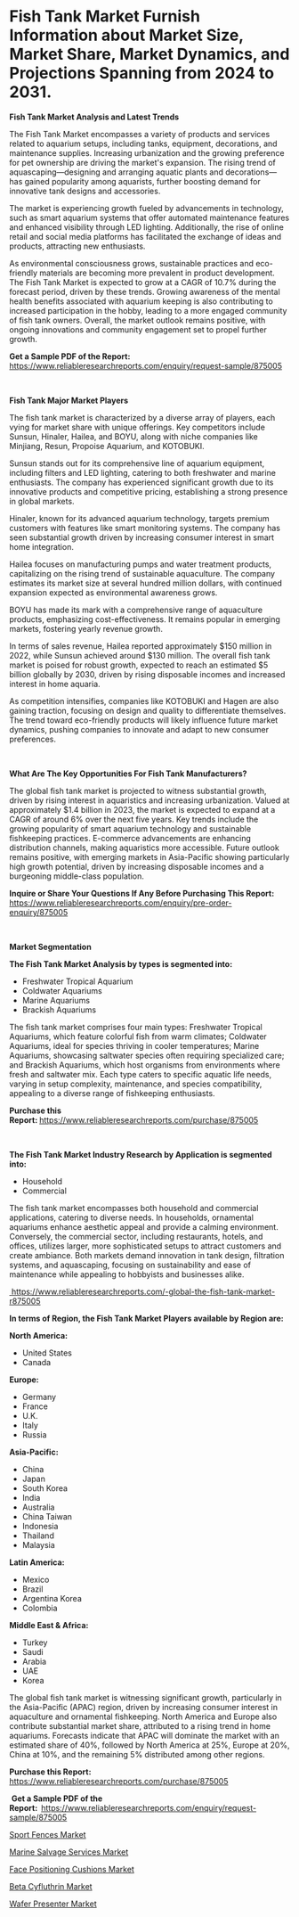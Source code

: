 <p><h1>Fish Tank Market Furnish Information about Market Size, Market Share, Market Dynamics, and Projections Spanning from 2024 to 2031.</h1></p><p><strong>Fish Tank Market Analysis and Latest Trends</strong></p>
<p><p>The Fish Tank Market encompasses a variety of products and services related to aquarium setups, including tanks, equipment, decorations, and maintenance supplies. Increasing urbanization and the growing preference for pet ownership are driving the market's expansion. The rising trend of aquascaping—designing and arranging aquatic plants and decorations—has gained popularity among aquarists, further boosting demand for innovative tank designs and accessories.</p><p>The market is experiencing growth fueled by advancements in technology, such as smart aquarium systems that offer automated maintenance features and enhanced visibility through LED lighting. Additionally, the rise of online retail and social media platforms has facilitated the exchange of ideas and products, attracting new enthusiasts.</p><p>As environmental consciousness grows, sustainable practices and eco-friendly materials are becoming more prevalent in product development. The Fish Tank Market is expected to grow at a CAGR of 10.7% during the forecast period, driven by these trends. Growing awareness of the mental health benefits associated with aquarium keeping is also contributing to increased participation in the hobby, leading to a more engaged community of fish tank owners. Overall, the market outlook remains positive, with ongoing innovations and community engagement set to propel further growth.</p></p>
<p><strong>Get a Sample PDF of the Report:&nbsp;</strong> <a href="https://www.reliableresearchreports.com/enquiry/request-sample/875005">https://www.reliableresearchreports.com/enquiry/request-sample/875005</a></p>
<p>&nbsp;</p>
<p><strong>Fish Tank Major Market Players</strong></p>
<p><p>The fish tank market is characterized by a diverse array of players, each vying for market share with unique offerings. Key competitors include Sunsun, Hinaler, Hailea, and BOYU, along with niche companies like Minjiang, Resun, Propoise Aquarium, and KOTOBUKI. </p><p>Sunsun stands out for its comprehensive line of aquarium equipment, including filters and LED lighting, catering to both freshwater and marine enthusiasts. The company has experienced significant growth due to its innovative products and competitive pricing, establishing a strong presence in global markets.</p><p>Hinaler, known for its advanced aquarium technology, targets premium customers with features like smart monitoring systems. The company has seen substantial growth driven by increasing consumer interest in smart home integration.</p><p>Hailea focuses on manufacturing pumps and water treatment products, capitalizing on the rising trend of sustainable aquaculture. The company estimates its market size at several hundred million dollars, with continued expansion expected as environmental awareness grows.</p><p>BOYU has made its mark with a comprehensive range of aquaculture products, emphasizing cost-effectiveness. It remains popular in emerging markets, fostering yearly revenue growth.</p><p>In terms of sales revenue, Hailea reported approximately $150 million in 2022, while Sunsun achieved around $130 million. The overall fish tank market is poised for robust growth, expected to reach an estimated $5 billion globally by 2030, driven by rising disposable incomes and increased interest in home aquaria.</p><p>As competition intensifies, companies like KOTOBUKI and Hagen are also gaining traction, focusing on design and quality to differentiate themselves. The trend toward eco-friendly products will likely influence future market dynamics, pushing companies to innovate and adapt to new consumer preferences.</p></p>
<p>&nbsp;</p>
<p><strong>What Are The Key Opportunities For Fish Tank Manufacturers?</strong></p>
<p><p>The global fish tank market is projected to witness substantial growth, driven by rising interest in aquaristics and increasing urbanization. Valued at approximately $1.4 billion in 2023, the market is expected to expand at a CAGR of around 6% over the next five years. Key trends include the growing popularity of smart aquarium technology and sustainable fishkeeping practices. E-commerce advancements are enhancing distribution channels, making aquaristics more accessible. Future outlook remains positive, with emerging markets in Asia-Pacific showing particularly high growth potential, driven by increasing disposable incomes and a burgeoning middle-class population.</p></p>
<p><strong>Inquire or Share Your Questions If Any Before Purchasing This Report:</strong> <a href="https://www.reliableresearchreports.com/enquiry/pre-order-enquiry/875005">https://www.reliableresearchreports.com/enquiry/pre-order-enquiry/875005</a></p>
<p>&nbsp;</p>
<p><strong>Market Segmentation</strong></p>
<p><strong>The Fish Tank Market Analysis by types is segmented into:</strong></p>
<p><ul><li>Freshwater Tropical Aquarium</li><li>Coldwater Aquariums</li><li>Marine Aquariums</li><li>Brackish Aquariums</li></ul></p>
<p><p>The fish tank market comprises four main types: Freshwater Tropical Aquariums, which feature colorful fish from warm climates; Coldwater Aquariums, ideal for species thriving in cooler temperatures; Marine Aquariums, showcasing saltwater species often requiring specialized care; and Brackish Aquariums, which host organisms from environments where fresh and saltwater mix. Each type caters to specific aquatic life needs, varying in setup complexity, maintenance, and species compatibility, appealing to a diverse range of fishkeeping enthusiasts.</p></p>
<p><strong>Purchase this Report:&nbsp;</strong><a href="https://www.reliableresearchreports.com/purchase/875005">https://www.reliableresearchreports.com/purchase/875005</a></p>
<p>&nbsp;</p>
<p><strong>The Fish Tank Market Industry Research by Application is segmented into:</strong></p>
<p><ul><li>Household</li><li>Commercial</li></ul></p>
<p><p>The fish tank market encompasses both household and commercial applications, catering to diverse needs. In households, ornamental aquariums enhance aesthetic appeal and provide a calming environment. Conversely, the commercial sector, including restaurants, hotels, and offices, utilizes larger, more sophisticated setups to attract customers and create ambiance. Both markets demand innovation in tank design, filtration systems, and aquascaping, focusing on sustainability and ease of maintenance while appealing to hobbyists and businesses alike.</p></p>
<p><a href="https://www.reliableresearchreports.com/-global-the-fish-tank-market-r875005">&nbsp;https://www.reliableresearchreports.com/-global-the-fish-tank-market-r875005</a></p>
<p><strong>In terms of Region, the Fish Tank Market Players available by Region are:</strong></p>
<p>
    <p> <strong> North America: </strong>
        <ul>
            <li>United States</li>
            <li>Canada</li>
        </ul>
        </p> 
    <p> <strong> Europe: </strong>
        <ul>
            <li>Germany</li>
            <li>France</li>
            <li>U.K.</li>
            <li>Italy</li>
            <li>Russia</li>
        </ul>
        </p> 
    <p> <strong> Asia-Pacific: </strong>
        <ul>
            <li>China</li>
            <li>Japan</li>
            <li>South Korea</li>
            <li>India</li>
            <li>Australia</li>
            <li>China Taiwan</li>
            <li>Indonesia</li>
            <li>Thailand</li>
            <li>Malaysia</li>
        </ul>
        </p> 
    <p> <strong> Latin America: </strong>
        <ul>
            <li>Mexico</li>
            <li>Brazil</li>
            <li>Argentina Korea</li>
            <li>Colombia</li>
        </ul>
        </p> 
    <p> <strong> Middle East & Africa: </strong>
        <ul>
            <li>Turkey</li>
            <li>Saudi</li>
            <li>Arabia</li>
            <li>UAE</li>
            <li>Korea</li>
        </ul>
    </p>
    </p>
<p><p>The global fish tank market is witnessing significant growth, particularly in the Asia-Pacific (APAC) region, driven by increasing consumer interest in aquaculture and ornamental fishkeeping. North America and Europe also contribute substantial market share, attributed to a rising trend in home aquariums. Forecasts indicate that APAC will dominate the market with an estimated share of 40%, followed by North America at 25%, Europe at 20%, China at 10%, and the remaining 5% distributed among other regions.</p></p>
<p><strong>Purchase this Report: </strong><a href="https://www.reliableresearchreports.com/purchase/875005">https://www.reliableresearchreports.com/purchase/875005</a></p>
<p>&nbsp;<strong>Get a Sample PDF of the Report:&nbsp;&nbsp;</strong><a href="https://www.reliableresearchreports.com/enquiry/request-sample/875005">https://www.reliableresearchreports.com/enquiry/request-sample/875005</a></p>
<p><strong></strong></p>
<p><p><a href="https://www.linkedin.com/pulse/sport-fences-market-share-new-trends-analysis-its-type-application-6xuaf?trackingId=8tCOqav7SXq7490IjWrNZQ%3D%3D">Sport Fences Market</a></p><p><a href="https://www.linkedin.com/pulse/market-forecasting-change-global-marine-salvage-services-dynamics-pzssf?trackingId=K%2FNmaZYTTeyzE5CAVJxx4w%3D%3D">Marine Salvage Services Market</a></p><p><a href="https://github.com/MatthewHernandez403/Market-Research-Report-List-1/blob/main/face-positioning-cushions-market.md">Face Positioning Cushions Market</a></p><p><a href="https://issuu.com/reportprime-2/docs/beta-cyfluthrin-market-size-2030.pp_1d99c8b701f5c1">Beta Cyfluthrin Market</a></p><p><a href="https://medium.com/@adrainratke1972/the-wafer-presenter-market-has-experienced-impressive-growth-in-recent-years-expanding-its-32ec1eddd961">Wafer Presenter Market</a></p></p>